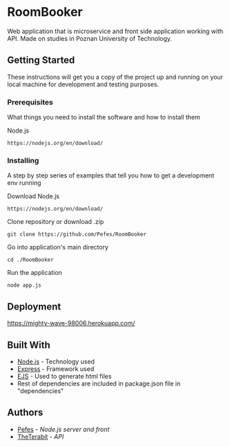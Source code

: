 # RoomBooker

Web application that is microservice and front side application working with API. Made on studies in Poznan University of Technology.

## Getting Started

These instructions will get you a copy of the project up and running on your local machine for development and testing purposes.

### Prerequisites

What things you need to install the software and how to install them

Node.js

```
https://nodejs.org/en/download/
```

### Installing

A step by step series of examples that tell you how to get a development env running

Download Node.js

```
https://nodejs.org/en/download/
```

Clone repository or download .zip

```
git clone https://github.com/Pefes/RoomBooker
```

Go into application's main directory

```
cd ./RoomBooker
```

Run the application

```
node app.js
```


## Deployment

https://mighty-wave-98006.herokuapp.com/

## Built With

* [Node.js](https://nodejs.org/en/docs/) - Technology used
* [Express](https://expressjs.com/en/api.html) - Framework used
* [EJS](https://ejs.co/#docs) - Used to generate html files
* Rest of dependencies are included in package.json file in "dependencies"

## Authors

* [Pefes](https://github.com/Pefes) - *Node.js server and front* 
* [TheTerabit](https://github.com/TheTerabit) - *API*

